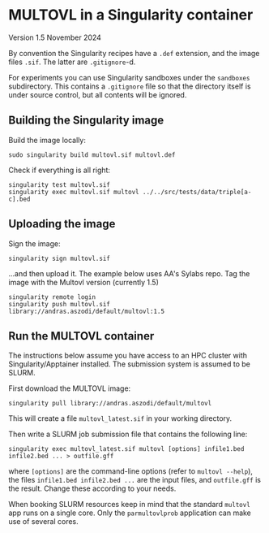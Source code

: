 # MULTOVL in a Singularity container

Version 1.5
November 2024

By convention the Singularity recipes have a `.def` extension,
and the image files `.sif`. The latter are `.gitignore`-d.

For experiments you can use Singularity sandboxes under the `sandboxes`
subdirectory. This contains a `.gitignore` file so that the directory itself
is under source control, but all contents will be ignored.

## Building the Singularity image

Build the image locally:

`sudo singularity build multovl.sif multovl.def`

Check if everything is all right:

```
singularity test multovl.sif
singularity exec multovl.sif multovl ../../src/tests/data/triple[a-c].bed
```

## Uploading the image

Sign the image:

`singularity sign multovl.sif`

...and then upload it. The example below uses AA's Sylabs repo.
Tag the image with the Multovl version (currently 1.5)

```
singularity remote login
singularity push multovl.sif library://andras.aszodi/default/multovl:1.5
```

## Run the MULTOVL container

The instructions below assume you have access to an HPC cluster
with Singularity/Apptainer installed. The submission system is assumed to be SLURM.

First download the MULTOVL image:

`singularity pull library://andras.aszodi/default/multovl`

This will create a file `multovl_latest.sif` in your working directory.

Then write a SLURM job submission file that contains the following line:

```
singularity exec multovl_latest.sif multovl [options] infile1.bed infile2.bed ... > outfile.gff
```

where `[options]` are the command-line options (refer to `multovl --help`),
the files `infile1.bed infile2.bed ...` are the input files, and `outfile.gff`
is the result. Change these according to your needs.

When booking SLURM resources keep in mind that the standard `multovl` app
runs on a single core. Only the `parmultovlprob` application
can make use of several cores.
